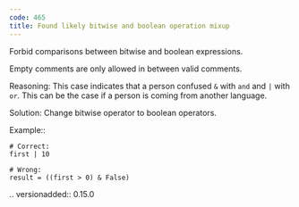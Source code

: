 ```yaml
---
code: 465
title: Found likely bitwise and boolean operation mixup
---
```



Forbid comparisons between bitwise and boolean expressions.

Empty comments are only allowed in between valid comments.

Reasoning:
   This case indicates that a person
   confused ``&`` with ``and`` and ``|`` with ``or``.
   This can be the case if a person is coming from another language.

Solution:
    Change bitwise operator to boolean operators.

Example::

    # Correct:
    first | 10

    # Wrong:
    result = ((first > 0) & False)

.. versionadded:: 0.15.0